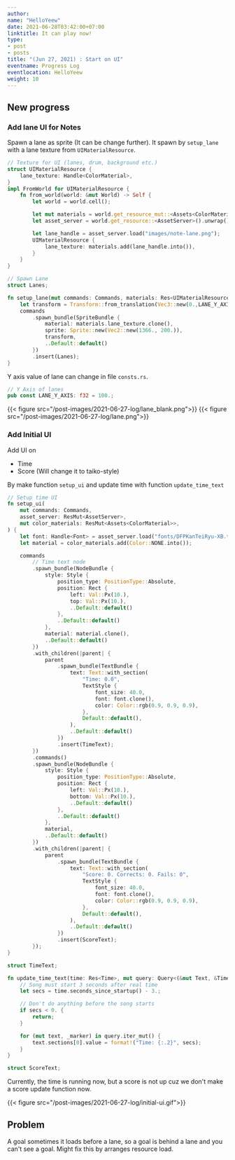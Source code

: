 ```yaml
---
author:
name: "HelloYeew"
date: 2021-06-28T03:42:00+07:00
linktitle: It can play now!
type:
- post
- posts
title: "(Jun 27, 2021) : Start on UI"
eventname: Progress Log
eventlocation: HelloYeew
weight: 10
---
```

## New progress

### Add lane UI for Notes

Spawn a lane as sprite (It can be change further). It spawn by `setup_lane` with a lane texture from `UIMaterialResource`.

```rust
// Texture for UI (lanes, drum, background etc.)
struct UIMaterialResource {
    lane_texture: Handle<ColorMaterial>,
}
impl FromWorld for UIMaterialResource {
    fn from_world(world: &mut World) -> Self {
        let world = world.cell();

        let mut materials = world.get_resource_mut::<Assets<ColorMaterial>>().unwrap();
        let asset_server = world.get_resource::<AssetServer>().unwrap();

        let lane_handle = asset_server.load("images/note-lane.png");
        UIMaterialResource {
            lane_texture: materials.add(lane_handle.into()),
        }
    }
}

// Spawn Lane
struct Lanes;

fn setup_lane(mut commands: Commands, materials: Res<UIMaterialResource>) {
    let transform = Transform::from_translation(Vec3::new(0.,LANE_Y_AXIS, 1.));
    commands
        .spawn_bundle(SpriteBundle {
            material: materials.lane_texture.clone(),
            sprite: Sprite::new(Vec2::new(1366., 200.)),
            transform,
            ..Default::default()
        })
        .insert(Lanes);
}
```

Y axis value of lane can change in file `consts.rs`.

```rust
// Y Axis of lanes
pub const LANE_Y_AXIS: f32 = 100.;
```

{{< figure src="/post-images/2021-06-27-log/lane_blank.png">}}
{{< figure src="/post-images/2021-06-27-log/lane.png">}}

### Add Initial UI

Add UI on

- Time
- Score (Will change it to taiko-style)

By make function `setup_ui` and update time with function `update_time_text`

```rust
// Setup time UI
fn setup_ui(
    mut commands: Commands,
    asset_server: ResMut<AssetServer>,
    mut color_materials: ResMut<Assets<ColorMaterial>>,
) {
    let font: Handle<Font> = asset_server.load("fonts/DFPKanTeiRyu-XB.ttf");
    let material = color_materials.add(Color::NONE.into());

    commands
        // Time text node
        .spawn_bundle(NodeBundle {
            style: Style {
                position_type: PositionType::Absolute,
                position: Rect {
                    left: Val::Px(10.),
                    top: Val::Px(10.),
                    ..Default::default()
                },
                ..Default::default()
            },
            material: material.clone(),
            ..Default::default()
        })
        .with_children(|parent| {
            parent
                .spawn_bundle(TextBundle {
                    text: Text::with_section(
                        "Time: 0.0",
                        TextStyle {
                            font_size: 40.0,
                            font: font.clone(),
                            color: Color::rgb(0.9, 0.9, 0.9),
                        },
                        Default::default(),
                    ),
                    ..Default::default()
                })
                .insert(TimeText);
        })
        .commands()
        .spawn_bundle(NodeBundle {
            style: Style {
                position_type: PositionType::Absolute,
                position: Rect {
                    left: Val::Px(10.),
                    bottom: Val::Px(10.),
                    ..Default::default()
                },
                ..Default::default()
            },
            material,
            ..Default::default()
        })
        .with_children(|parent| {
            parent
                .spawn_bundle(TextBundle {
                    text: Text::with_section(
                        "Score: 0. Corrects: 0. Fails: 0",
                        TextStyle {
                            font_size: 40.0,
                            font: font.clone(),
                            color: Color::rgb(0.9, 0.9, 0.9),
                        },
                        Default::default(),
                    ),
                    ..Default::default()
                })
                .insert(ScoreText);
        });
}

struct TimeText;

fn update_time_text(time: Res<Time>, mut query: Query<(&mut Text, &TimeText)>) {
    // Song must start 3 seconds after real time
    let secs = time.seconds_since_startup() - 3.;

    // Don't do anything before the song starts
    if secs < 0. {
        return;
    }

    for (mut text, _marker) in query.iter_mut() {
        text.sections[0].value = format!("Time: {:.2}", secs);
    }
}

struct ScoreText;
```

Currently, the time is running now, but a score is not up cuz we don't make a score update function now.

{{< figure src="/post-images/2021-06-27-log/initial-ui.gif">}}

## Problem

A goal sometimes it loads before a lane, so a goal is behind a lane and you can't see a goal. Might fix this by arranges resource load.